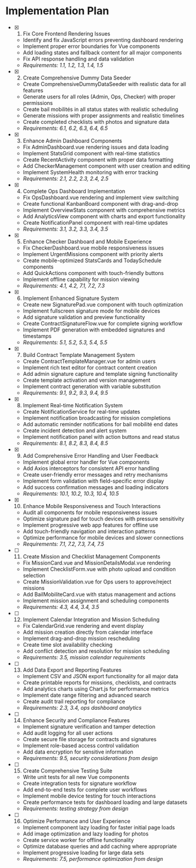# Implementation Plan

-   [x] 1. Fix Core Frontend Rendering Issues

    -   Identify and fix JavaScript errors preventing dashboard rendering
    -   Implement proper error boundaries for Vue components
    -   Add loading states and fallback content for all major components
    -   Fix API response handling and data validation
    -   _Requirements: 1.1, 1.2, 1.3, 1.4, 1.5_

-   [x] 2. Create Comprehensive Dummy Data Seeder

    -   Create ComprehensiveDummyDataSeeder with realistic data for all features
    -   Generate users for all roles (Admin, Ops, Checker) with proper permissions
    -   Create bail mobilités in all status states with realistic scheduling
    -   Generate missions with proper assignments and realistic timelines
    -   Create completed checklists with photos and signature data
    -   _Requirements: 6.1, 6.2, 6.3, 6.4, 6.5_

-   [x] 3. Enhance Admin Dashboard Components

    -   Fix AdminDashboard.vue rendering issues and data loading
    -   Implement StatsGrid component with real-time statistics
    -   Create RecentActivity component with proper data formatting
    -   Add CheckerManagement component with user creation and editing
    -   Implement SystemHealth monitoring with error tracking
    -   _Requirements: 2.1, 2.2, 2.3, 2.4, 2.5_

-   [x] 4. Complete Ops Dashboard Implementation

    -   Fix OpsDashboard.vue rendering and implement view switching
    -   Create functional KanbanBoard component with drag-and-drop
    -   Implement OverviewStats component with comprehensive metrics
    -   Add AnalyticsView component with charts and export functionality
    -   Create NotificationPanel component with real-time updates
    -   _Requirements: 3.1, 3.2, 3.3, 3.4, 3.5_

-   [x] 5. Enhance Checker Dashboard and Mobile Experience

    -   Fix CheckerDashboard.vue mobile responsiveness issues
    -   Implement UrgentMissions component with priority alerts
    -   Create mobile-optimized StatsCards and TodaySchedule components
    -   Add QuickActions component with touch-friendly buttons
    -   Implement offline capability for mission viewing
    -   _Requirements: 4.1, 4.2, 7.1, 7.2, 7.3_

-   [x] 6. Implement Enhanced Signature System

    -   Create new SignaturePad.vue component with touch optimization
    -   Implement fullscreen signature mode for mobile devices
    -   Add signature validation and preview functionality
    -   Create ContractSignatureFlow.vue for complete signing workflow
    -   Implement PDF generation with embedded signatures and timestamps
    -   _Requirements: 5.1, 5.2, 5.3, 5.4, 5.5_

-   [x] 7. Build Contract Template Management System

    -   Create ContractTemplateManager.vue for admin users
    -   Implement rich text editor for contract content creation
    -   Add admin signature capture and template signing functionality
    -   Create template activation and version management
    -   Implement contract generation with variable substitution
    -   _Requirements: 9.1, 9.2, 9.3, 9.4, 9.5_

-   [x] 8. Implement Real-time Notification System

    -   Create NotificationService for real-time updates
    -   Implement notification broadcasting for mission completions
    -   Add automatic reminder notifications for bail mobilité end dates
    -   Create incident detection and alert system
    -   Implement notification panel with action buttons and read status
    -   _Requirements: 8.1, 8.2, 8.3, 8.4, 8.5_

-   [x] 9. Add Comprehensive Error Handling and User Feedback

    -   Implement global error handler for Vue components
    -   Add Axios interceptors for consistent API error handling
    -   Create user-friendly error messages and retry mechanisms
    -   Implement form validation with field-specific error display
    -   Add success confirmation messages and loading indicators
    -   _Requirements: 10.1, 10.2, 10.3, 10.4, 10.5_

-   [x] 10. Enhance Mobile Responsiveness and Touch Interactions

    -   Audit all components for mobile responsiveness issues
    -   Optimize signature pad for touch devices with pressure sensitivity
    -   Implement progressive web app features for offline use
    -   Add touch-friendly navigation and interaction patterns
    -   Optimize performance for mobile devices and slower connections
    -   _Requirements: 7.1, 7.2, 7.3, 7.4, 7.5_

-   [ ] 11. Create Mission and Checklist Management Components

    -   Fix MissionCard.vue and MissionDetailsModal.vue rendering
    -   Implement ChecklistForm.vue with photo upload and condition selection
    -   Create MissionValidation.vue for Ops users to approve/reject missions
    -   Add BailMobiliteCard.vue with status management and actions
    -   Implement mission assignment and scheduling components
    -   _Requirements: 4.3, 4.4, 3.4, 3.5_

-   [ ] 12. Implement Calendar Integration and Mission Scheduling

    -   Fix CalendarGrid.vue rendering and event display
    -   Add mission creation directly from calendar interface
    -   Implement drag-and-drop mission rescheduling
    -   Create time slot availability checking
    -   Add conflict detection and resolution for mission scheduling
    -   _Requirements: 3.5, mission calendar requirements_

-   [ ] 13. Add Data Export and Reporting Features

    -   Implement CSV and JSON export functionality for all major data
    -   Create printable reports for missions, checklists, and contracts
    -   Add analytics charts using Chart.js for performance metrics
    -   Implement date range filtering and advanced search
    -   Create audit trail reporting for compliance
    -   _Requirements: 2.3, 3.4, ops dashboard analytics_

-   [ ] 14. Enhance Security and Compliance Features

    -   Implement signature verification and tamper detection
    -   Add audit logging for all user actions
    -   Create secure file storage for contracts and signatures
    -   Implement role-based access control validation
    -   Add data encryption for sensitive information
    -   _Requirements: 9.5, security considerations from design_

-   [ ] 15. Create Comprehensive Testing Suite

    -   Write unit tests for all new Vue components
    -   Create integration tests for signature workflow
    -   Add end-to-end tests for complete user workflows
    -   Implement mobile device testing for touch interactions
    -   Create performance tests for dashboard loading and large datasets
    -   _Requirements: testing strategy from design_

-   [ ] 16. Optimize Performance and User Experience
    -   Implement component lazy loading for faster initial page loads
    -   Add image optimization and lazy loading for photos
    -   Create service worker for offline functionality
    -   Optimize database queries and add caching where appropriate
    -   Implement progressive loading for large data sets
    -   _Requirements: 7.5, performance optimization from design_
